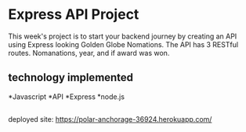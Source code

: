 # Express API Project

This week's project is to start your backend journey by creating an API using Express looking Golden Globe Nomations. The API has 3 RESTful routes. Nomanations, year, and if award was won.

## technology implemented

*Javascript
*API
*Express
*node.js

##

deployed site:
https://polar-anchorage-36924.herokuapp.com/
